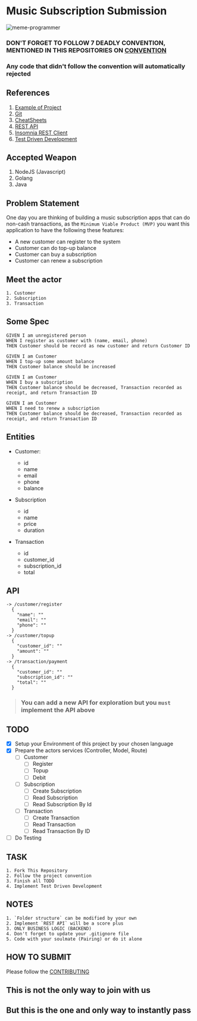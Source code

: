 # Music Subscription Submission

![meme-programmer](https://cupheadmemes.com/wp-content/uploads/2018/08/Best-Programming-Memes-80.jpg) 

### DON'T FORGET TO FOLLOW 7 DEADLY CONVENTION, MENTIONED IN THIS REPOSITORIES ON [CONVENTION](https://github.com/Aldiwildan77/music-subscription/blob/master/CONVENTION.md)
### Any code that didn't follow the convention will automatically rejected

## <b>References</b> 
1. [Example of Project](https://github.com/meong1234/fintech)
2. [Git](https://try.github.io/)
3. [CheatSheets](https://devhints.io/)
4. [REST API](https://restfulapi.net/)
5. [Insomnia REST Client](https://insomnia.rest/)
6. [Test Driven Development](https://www.freecodecamp.org/news/test-driven-development-what-it-is-and-what-it-is-not-41fa6bca02a2/)

## <b>Accepted Weapon</b>
1. NodeJS (Javascript)
2. Golang
3. Java

## <b>Problem Statement</b>
One day you are thinking of building a music subscription apps that can do non-cash transactions, as the `Minimum Viable Product (MVP)` you want this application to have the following these features:

* A new customer can register to the system
* Customer can do top-up balance
* Customer can buy a subscription
* Customer can renew a subscription

## <b>Meet the actor</b>
```
1. Customer
2. Subscription 
3. Transaction
```

## <b>Some Spec</b>
```
GIVEN I am unregistered person
WHEN I register as customer with (name, email, phone)
THEN Customer should be record as new customer and return Customer ID

GIVEN I am Customer
WHEN I top-up some amount balance
THEN Customer balance should be increased

GIVEN I am Customer 
WHEN I buy a subscription
THEN Customer balance should be decreased, Transaction recorded as receipt, and return Transaction ID

GIVEN I am Customer
WHEN I need to renew a subscription
THEN Customer balance should be decreased, Transaction recorded as receipt, and return Transaction ID
```

## <b>Entities</b>
* Customer: 
  * id
  * name
  * email
  * phone
  * balance

* Subscription 
  * id
  * name
  * price
  * duration

* Transaction
  * id
  * customer_id
  * subscription_id
  * total

## <b>API</b>

```
-> /customer/register
  {
    "name": ""
    "email": ""
    "phone": ""
  }
-> /customer/topup
  {
    "customer_id": ""
    "amount": ""
  }
-> /transaction/payment
  {
    "customer_id": ""
    "subscription_id": ""
    "total": ""
  }
```

> ### You can add a new API for exploration but you `must` implement the API above

## <b>TODO</b>

* [x] Setup your Environment of this project by your chosen language
* [x] Prepare the actors services (Controller, Model, Route)
  * [ ] Customer
    * [ ] Register
    * [ ] Topup
    * [ ] Debit
  * [ ] Subscription
    * [ ] Create Subscription
    * [ ] Read Subscription
    * [ ] Read Subscription By Id
  * [ ] Transaction
    * [ ] Create Transaction
    * [ ] Read Transaction 
    * [ ] Read Transaction By ID
* [ ] Do Testing

## <b>TASK</b>

```
1. Fork This Repository
2. Follow the project convention
3. Finish all TODO
4. Implement Test Driven Development
```

## <b>NOTES</b>

``` 
1. `Folder structure` can be modified by your own  
2. Implement `REST API` will be a score plus
3. ONLY BUSINESS LOGIC (BACKEND) 
4. Don't forget to update your .gitignore file
5. Code with your soulmate (Pairing) or do it alone
```

## <b>HOW TO SUBMIT</b>

Please follow the [CONTRIBUTING](https://github.com/Aldiwildan77/music-subscription/blob/master/CONTRIBUTING.md)

## This is not the only way to join with us

## But this is the one and only way to instantly pass
